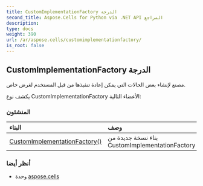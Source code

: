 ```yaml
---
title: CustomImplementationFactory الدرجة
second_title: Aspose.Cells for Python via .NET API المراجع
description:
type: docs
weight: 390
url: /ar/aspose.cells/customimplementationfactory/
is_root: false
---
```

##  CustomImplementationFactory الدرجة
مصنع لإنشاء بعض الحالات التي يمكن إعادة تنفيذها من قبل المستخدم لغرض خاص.



يكشف نوع CustomImplementationFactory الأعضاء التالية:

###  المنشئون
| البناء| وصف|
| :- | :- |
| [CustomImplementationFactory()](/cells/python-net/ar/aspose.cells/customimplementationfactory/__init__/#) | بناء نسخة جديدة من CustomImplementationFactory|



###  أنظر أيضا
* وحدة [aspose.cells](..)
